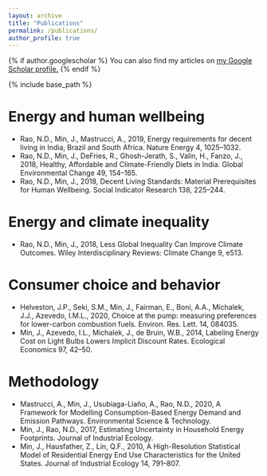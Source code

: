 ```yaml
---
layout: archive
title: "Publications"
permalink: /publications/
author_profile: true
---
```


{% if author.googlescholar %}
  You can also find my articles on <u><a href="{{author.googlescholar}}">my Google Scholar profile</a>.</u>
{% endif %}

{% include base_path %}


Energy and human wellbeing
======
* Rao, N.D., Min, J., Mastrucci, A., 2019, Energy requirements for decent living in India, Brazil and South Africa. Nature Energy 4, 1025–1032.
* Rao, N.D., Min, J., DeFries, R., Ghosh-Jerath, S., Valin, H., Fanzo, J., 2018, Healthy, Affordable and Climate-Friendly Diets in India. Global Environmental Change 49, 154–165.
* Rao, N.D., Min, J., 2018, Decent Living Standards: Material Prerequisites for Human Wellbeing. Social Indicator Research 138, 225–244. 

Energy and climate inequality
======
* Rao, N.D., Min, J., 2018, Less Global Inequality Can Improve Climate Outcomes. Wiley Interdisciplinary Reviews: Climate Change 9, e513.

Consumer choice and behavior
======
* Helveston, J.P., Seki, S.M., Min, J., Fairman, E., Boni, A.A., Michalek, J.J., Azevedo, I.M.L., 2020, Choice at the pump: measuring preferences for lower-carbon combustion fuels. Environ. Res. Lett. 14, 084035.
* Min, J., Azevedo, I.L., Michalek, J., de Bruin, W.B., 2014, Labeling Energy Cost on Light Bulbs Lowers Implicit Discount Rates. Ecological Economics 97, 42–50.

Methodology
======
* Mastrucci, A., Min, J., Usubiaga-Liaño, A., Rao, N.D., 2020, A Framework for Modelling Consumption-Based Energy Demand and Emission Pathways. Environmental Science & Technology.
* Min, J., Rao, N.D., 2017, Estimating Uncertainty in Household Energy Footprints. Journal of Industrial Ecology.
* Min, J., Hausfather, Z., Lin, Q.F., 2010, A High-Resolution Statistical Model of Residential Energy End Use Characteristics for the United States. Journal of Industrial Ecology 14, 791–807.

<!-- {% for post in site.publications reversed %}
  {% include archive-single.html %}
{% endfor %} -->
